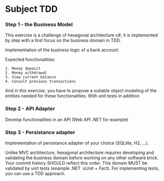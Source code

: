 # Subject TDD

### Step 1 - the Business Model
This exercise is a challenge of hexagonal architecture c#, it is implemented by step with a first focus on the business domain in TDD.

Implementation of the business logic of a bank account:

Expected functionalities:
```
1. Money deposit
2. Money withdrawal
3. View current balance
4. Consult previous transactions
```


And in this exercise, you have to propose a suitable object modeling of the entities needed for these functionalities. With unit tests in addition


### Step 2 - API Adapter

Develop functionalities in an API (Web API .NET for example)

### Step 3 - Persistance adapter

Implementation of persistance adapter of your choice (SQLlite, H2, ...).

Unlike MVC architecture, hexagonal architecture requires developing and validating the business domain before working on any other software brick. Your commit history SHOULD reflect this order. This domain MUST be validated by unit tests (example .NET :xUnit + Fact). For implementing tests, you can use a TDD approach.
